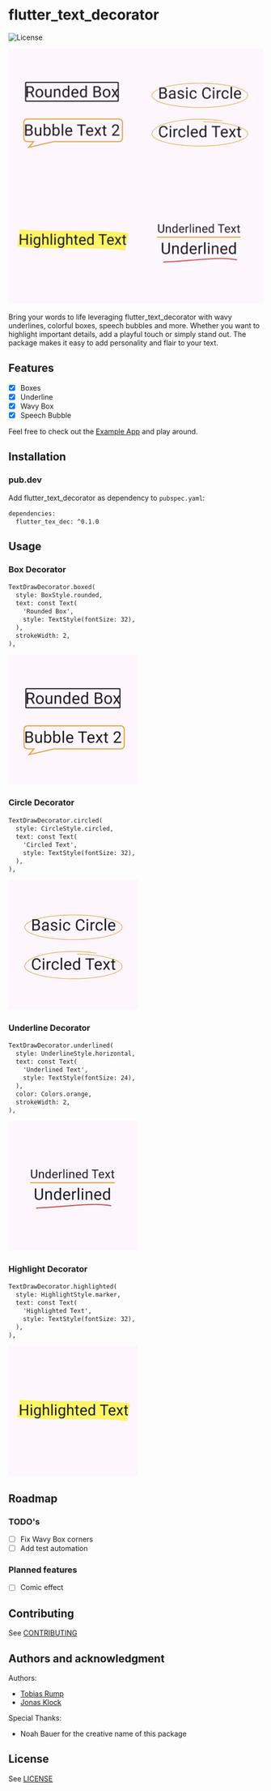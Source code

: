 # flutter_text_decorator

![License](https://img.shields.io/github/license/EXXETA/flutter_tex_dec)


![Screenshot of Feature Grid](./documentation/img/overview.png)

Bring your words to life leveraging flutter_text_decorator with wavy underlines, colorful boxes, speech bubbles and more. Whether you want to highlight important details, add a playful touch or simply stand out. The package makes it easy to add personality and flair to your text.

## Features

- [x] Boxes
- [x] Underline
- [x] Wavy Box
- [x] Speech Bubble

Feel free to check out the [Example App](./example) and play around.

## Installation

### pub.dev

Add flutter_text_decorator as dependency to `pubspec.yaml`:

```
dependencies:
  flutter_tex_dec: ^0.1.0
```

## Usage

### Box Decorator

```
TextDrawDecorator.boxed(
  style: BoxStyle.rounded,
  text: const Text(
    'Rounded Box',
    style: TextStyle(fontSize: 32),
  ),
  strokeWidth: 2,
),
```

![Box Decorator Example](./documentation/img/box.png)

### Circle Decorator

```
TextDrawDecorator.circled(
  style: CircleStyle.circled,
  text: const Text(
    'Circled Text',
    style: TextStyle(fontSize: 32),
  ),
),
```

![Circle Decorator Example](./documentation/img/circle.png)

### Underline Decorator

```
TextDrawDecorator.underlined(
  style: UnderlineStyle.horizontal,
  text: const Text(
    'Underlined Text',
    style: TextStyle(fontSize: 24),
  ),
  color: Colors.orange,
  strokeWidth: 2,
),
```

![Underline Decorator Example](./documentation/img/underline.png)

### Highlight Decorator

```
TextDrawDecorator.highlighted(
  style: HighlightStyle.marker,
  text: const Text(
    'Highlighted Text',
    style: TextStyle(fontSize: 32),
  ),
),
```

![Underline Decorator Example](./documentation/img/highlight.png)

## Roadmap

### TODO's

- [ ] Fix Wavy Box corners
- [ ] Add test automation

### Planned features

- [ ] Comic effect

## Contributing

See [CONTRIBUTING](./CONTRIBUTING.md)

## Authors and acknowledgment

Authors:

- [Tobias Rump](https://github.com/TobiasRump)
- [Jonas Klock](https://github.com/jay-k98)

Special Thanks:

- Noah Bauer for the creative name of this package

## License

See [LICENSE](./LICENSE)
